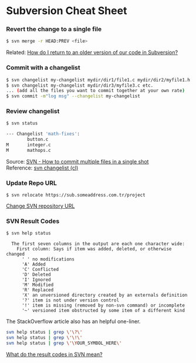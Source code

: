 # Subversion Cheat Sheet

### Revert the change to a single file
```bash
$ svn merge -r HEAD:PREV <file>
```
Related: [How do I return to an older version of our code in Subversion?](https://stackoverflow.com/a/814436/6146580)

### Commit with a changelist
```bash
$ svn changelist my-changelist mydir/dir1/file1.c mydir/dir2/myfile1.h
$ svn changelist my-changelist mydir/dir3/myfile3.c etc.
... (add all the files you want to commit together at your own rate)
$ svn commit -m"log msg" --changelist my-changelist
```

### Review changelist
```bash
$ svn status

--- Changelist 'math-fixes':
        button.c
M       integer.c
M       mathops.c
```

Source: [SVN - How to commit multiple files in a single shot](https://stackoverflow.com/a/4335763/6146580)<br/>
Reference: [svn changelist (cl)](http://svnbook.red-bean.com/en/1.6/svn.ref.svn.c.changelist.html)

### Update Repo URL
```
$ svn relocate https://sub.someaddress.com.tr/project
```

[Change SVN repository URL](https://stackoverflow.com/a/13944343/6146580)

### SVN Result Codes
```bash
$ svn help status
```

```
  The first seven columns in the output are each one character wide:
    First column: Says if item was added, deleted, or otherwise changed
      ' ' no modifications
      'A' Added
      'C' Conflicted
      'D' Deleted
      'I' Ignored
      'M' Modified
      'R' Replaced
      'X' an unversioned directory created by an externals definition
      '?' item is not under version control
      '!' item is missing (removed by non-svn command) or incomplete
      '~' versioned item obstructed by some item of a different kind
```
The StackOverflow article also has an helpful one-liner.
```bash
svn help status | grep \'\?\'
svn help status | grep \'\!\'
svn help status | grep \'\YOUR_SYMBOL_HERE\'
```

[What do the result codes in SVN mean?](https://stackoverflow.com/a/2036/6146580)
